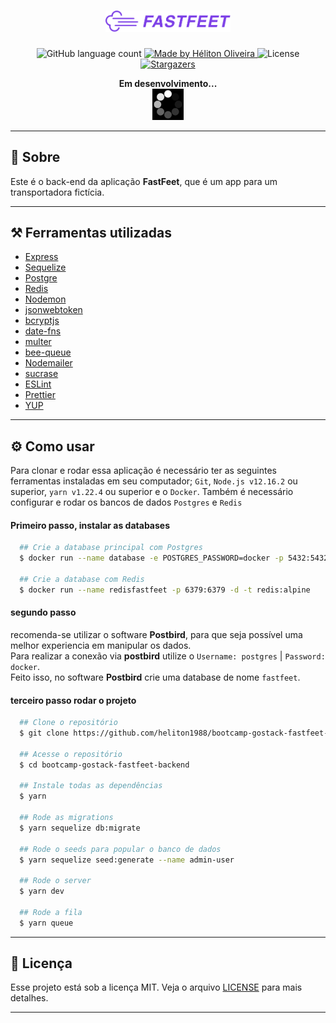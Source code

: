 <h1 align="center">
  <img alt="Fastfeet" title="Fastfeet" src=".github/logo.png" width="200px" />
</h1>

<p align="center">
  <img alt="GitHub language count" src="https://img.shields.io/github/languages/count/heliton1988/bootcamp-gostack-fastfeet?color=%234B0082">

  <a href="https://www.linkedin.com/in/helitonoliveira/">
    <img alt="Made by Héliton Oliveira" src="https://img.shields.io/badge/made%20by-Héliton Oliveira-%234B0082">
  </a>

  <img alt="License" src="https://img.shields.io/badge/license-MIT-%234B0082">

  <a href="https://github.com/heliton1988/bootcamp-gostack-fastfeet/stargazers">
    <img alt="Stargazers" src="https://img.shields.io/github/stars/heliton1988/bootcamp-gostack-fastfeet?style=social">
  </a>
</p>

<p align="center">
  <strong>Em desenvolvimento...</strong><br />
  <img src=".github/loading.gif" alt="Loading" width="50px">
</p>

---

## 📃 **Sobre**

Este é o back-end da aplicação **FastFeet**, que é um app para um transportadora
fictícia.

---

## ⚒️ **Ferramentas utilizadas**

- [Express](https://expressjs.com/pt-br/)
- [Sequelize](https://nodemailer.com/about/)
- [Postgre](https://www.postgresql.org/)
- [Redis](https://redis.io/)
- [Nodemon](https://nodemon.io/)
- [jsonwebtoken](http://jwt.io/)
- [bcryptjs](https://www.npmjs.com/package/bcryptjs)
- [date-fns](https://www.npmjs.com/package/date-fns)
- [multer](https://www.npmjs.com/package/multer)
- [bee-queue](https://github.com/bee-queue/bee-queue)
- [Nodemailer](https://nodemailer.com/about/)
- [sucrase](https://www.npmjs.com/package/sucrase)
- [ESLint](https://eslint.org/)
- [Prettier](https://prettier.io/)
- [YUP](https://dev.to/szib/yup-1ib0)

---

## ⚙️ **Como usar**

Para clonar e rodar essa aplicação é necessário ter as seguintes
ferramentas instaladas em seu computador; `Git`, `Node.js v12.16.2` ou superior,
`yarn v1.22.4` ou superior e o `Docker`. Também é necessário configurar e rodar os bancos de dados `Postgres` e `Redis`

#### Primeiro passo, instalar as databases

```bash
  ## Crie a database principal com Postgres
  $ docker run --name database -e POSTGRES_PASSWORD=docker -p 5432:5432 -d postgres

  ## Crie a database com Redis
  $ docker run --name redisfastfeet -p 6379:6379 -d -t redis:alpine
```
#### segundo passo

recomenda-se utilizar o software **Postbird**, para que seja possível uma melhor experiencia em manipular os dados.<br />
Para realizar a conexão via **postbird** utilize o `Username: postgres`  | `Password: docker`.<br />
Feito isso, no software **Postbird** crie uma database de nome `fastfeet`.


#### terceiro passo rodar o projeto

```bash
  ## Clone o repositório
  $ git clone https://github.com/heliton1988/bootcamp-gostack-fastfeet-backend.git

  ## Acesse o repositório
  $ cd bootcamp-gostack-fastfeet-backend

  ## Instale todas as dependências
  $ yarn

  ## Rode as migrations
  $ yarn sequelize db:migrate

  ## Rode o seeds para popular o banco de dados
  $ yarn sequelize seed:generate --name admin-user

  ## Rode o server
  $ yarn dev

  ## Rode a fila
  $ yarn queue
```
---

## **📝 Licença**

Esse projeto está sob a licença MIT. Veja o arquivo [LICENSE](https://github.com/Rocketseat/bootcamp-gostack-desafio-03/blob/master/LICENSE.md) para mais detalhes.

---

